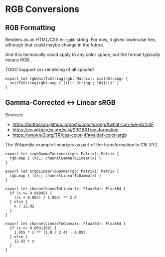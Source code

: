 # RGB Conversions

## RGB Formatting

Renders as an HTML/CSS `#rrggbb` string. For now, it gives lowercase hex,
although that could maybe change in the future.

And this technically could apply to any color space, but the format typically
means RGB.

TODO Support css rendering of all spaces?

    export let rgbUnitToString(rgb: Matrix): List<String> {
      unitToString(rgb).map { (it): String;; "#${it}" }
    }

## Gamma-Corrected <-> Linear sRGB

Sources:

- https://bottosson.github.io/posts/colorwrong/#what-can-we-do%3F
- https://en.wikipedia.org/wiki/SRGB#Transformation
- https://www.w3.org/TR/css-color-4/#valdef-color-srgb

The Wikipedia example linearizes as part of the transformation to CIE XYZ.

    export let srgbGammaToLinear(rgb: Matrix): Matrix {
      rgb.map { (x);; channelGammaToLinear(x) }
    }

    export let srgbLinearToGamma(rgb: Matrix): Matrix {
      rgb.map { (x);; channelLinearToGamma(x) }
    }

    export let channelGammaToLinear(x: Float64): Float64 {
      if (x >= 0.04045) {
        ((x + 0.055) / 1.055) ** 2.4
      } else {
        x / 12.92
      }
    }

    export let channelLinearToGamma(x: Float64): Float64 {
      if (x >= 0.0031308) {
        1.055 * x ** (1.0 / 2.4) - 0.055
      } else {
        12.92 * x
      }
    }
